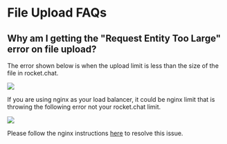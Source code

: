 # File Upload FAQs

## Why am I getting the "**Request Entity Too Large"** error on file upload?

The error shown below is when the upload limit is less than the size of the file in rocket.chat.

![](../../../../../.gitbook/assets/image%20%28178%29.png)

If you are using nginx as your load balancer, it could be nginx limit that is throwing the following error not your rocket.chat limit.

![](../../../../../.gitbook/assets/image%20%28289%29%20%281%29.png)

Please follow the nginx instructions [here](https://www.cyberciti.biz/faq/linux-unix-bsd-nginx-413-request-entity-too-large/) to resolve this issue.

